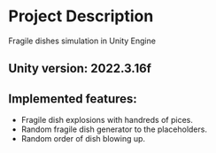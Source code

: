 # Project Description
Fragile dishes simulation in Unity Engine

## Unity version: 2022.3.16f

## Implemented features:
* Fragile dish explosions with handreds of pices.
* Random fragile dish generator to the placeholders.
* Random order of dish blowing up.
